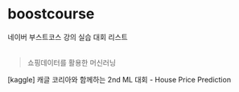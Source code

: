 # boostcourse
네이버 부스트코스 강의 실습 대회 리스트
<br><br>
> 쇼핑데이터를 활용한 머신러닝

[kaggle] 캐글 코리아와 함께하는 2nd ML 대회 - House Price Prediction <br>

